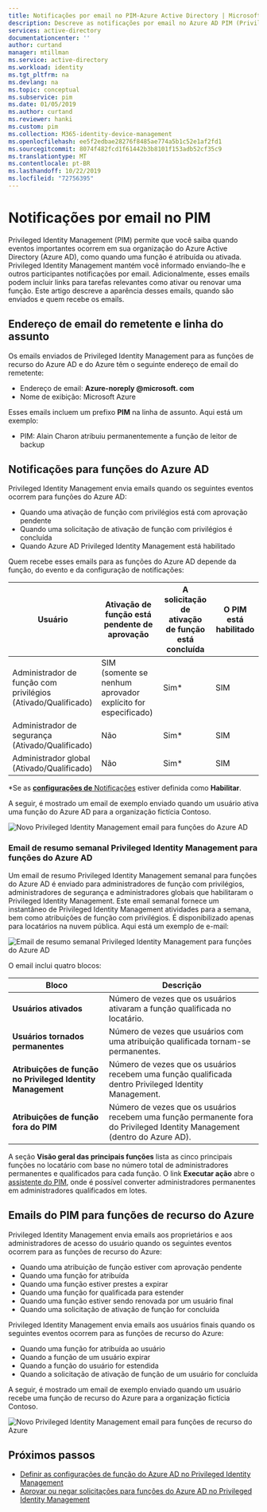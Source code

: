 ```yaml
---
title: Notificações por email no PIM-Azure Active Directory | Microsoft Docs
description: Descreve as notificações por email no Azure AD PIM (Privileged Identity Management).
services: active-directory
documentationcenter: ''
author: curtand
manager: mtillman
ms.service: active-directory
ms.workload: identity
ms.tgt_pltfrm: na
ms.devlang: na
ms.topic: conceptual
ms.subservice: pim
ms.date: 01/05/2019
ms.author: curtand
ms.reviewer: hanki
ms.custom: pim
ms.collection: M365-identity-device-management
ms.openlocfilehash: ee5f2edbae28276f8485ae774a5b1c52e1af2fd1
ms.sourcegitcommit: 8074f482fcd1f61442b3b8101f153adb52cf35c9
ms.translationtype: MT
ms.contentlocale: pt-BR
ms.lasthandoff: 10/22/2019
ms.locfileid: "72756395"
---
```

# <a name="email-notifications-in-pim"></a>Notificações por email no PIM

Privileged Identity Management (PIM) permite que você saiba quando eventos importantes ocorrem em sua organização do Azure Active Directory (Azure AD), como quando uma função é atribuída ou ativada. Privileged Identity Management mantém você informado enviando-lhe e outros participantes notificações por email. Adicionalmente, esses emails podem incluir links para tarefas relevantes como ativar ou renovar uma função. Este artigo descreve a aparência desses emails, quando são enviados e quem recebe os emails.

## <a name="sender-email-address-and-subject-line"></a>Endereço de email do remetente e linha do assunto

Os emails enviados de Privileged Identity Management para as funções de recurso do Azure AD e do Azure têm o seguinte endereço de email do remetente:

- Endereço de email: **Azure-noreply \@microsoft. com**
- Nome de exibição: Microsoft Azure

Esses emails incluem um prefixo **PIM** na linha de assunto. Aqui está um exemplo:

- PIM: Alain Charon atribuiu permanentemente a função de leitor de backup

## <a name="notifications-for-azure-ad-roles"></a>Notificações para funções do Azure AD

Privileged Identity Management envia emails quando os seguintes eventos ocorrem para funções do Azure AD:

- Quando uma ativação de função com privilégios está com aprovação pendente
- Quando uma solicitação de ativação de função com privilégios é concluída
- Quando Azure AD Privileged Identity Management está habilitado

Quem recebe esses emails para as funções do Azure AD depende da função, do evento e da configuração de notificações:

| Usuário | Ativação de função está pendente de aprovação | A solicitação de ativação de função está concluída | O PIM está habilitado |
| --- | --- | --- | --- |
| Administrador de função com privilégios</br>(Ativado/Qualificado) | SIM</br>(somente se nenhum aprovador explícito for especificado) | Sim* | SIM |
| Administrador de segurança</br>(Ativado/Qualificado) | Não | Sim* | SIM |
| Administrador global</br>(Ativado/Qualificado) | Não | Sim* | SIM |

\*Se as [**configurações de** Notificações](pim-how-to-change-default-settings.md#notifications) estiver definida como **Habilitar**.

A seguir, é mostrado um email de exemplo enviado quando um usuário ativa uma função do Azure AD para a organização fictícia Contoso.

![Novo Privileged Identity Management email para funções do Azure AD](./media/pim-email-notifications/email-directory-new.png)

### <a name="weekly-privileged-identity-management-digest-email-for-azure-ad-roles"></a>Email de resumo semanal Privileged Identity Management para funções do Azure AD

Um email de resumo Privileged Identity Management semanal para funções do Azure AD é enviado para administradores de função com privilégios, administradores de segurança e administradores globais que habilitaram o Privileged Identity Management. Este email semanal fornece um instantâneo de Privileged Identity Management atividades para a semana, bem como atribuições de função com privilégios. É disponibilizado apenas para locatários na nuvem pública. Aqui está um exemplo de e-mail:

![Email de resumo semanal Privileged Identity Management para funções do Azure AD](./media/pim-email-notifications/email-directory-weekly.png)

O email inclui quatro blocos:

| Bloco | Descrição |
| --- | --- |
| **Usuários ativados** | Número de vezes que os usuários ativaram a função qualificada no locatário. |
| **Usuários tornados permanentes** | Número de vezes que usuários com uma atribuição qualificada tornam-se permanentes. |
| **Atribuições de função no Privileged Identity Management** | Número de vezes que os usuários recebem uma função qualificada dentro Privileged Identity Management. |
| **Atribuições de função fora do PIM** | Número de vezes que os usuários recebem uma função permanente fora do Privileged Identity Management (dentro do Azure AD). |

A seção **Visão geral das principais funções** lista as cinco principais funções no locatário com base no número total de administradores permanentes e qualificados para cada função. O link **Executar ação** abre o [assistente do PIM](pim-security-wizard.md), onde é possível converter administradores permanentes em administradores qualificados em lotes.

## <a name="pim-emails-for-azure-resource-roles"></a>Emails do PIM para funções de recurso do Azure

Privileged Identity Management envia emails aos proprietários e aos administradores de acesso do usuário quando os seguintes eventos ocorrem para as funções de recurso do Azure:

- Quando uma atribuição de função estiver com aprovação pendente
- Quando uma função for atribuída
- Quando uma função estiver prestes a expirar
- Quando uma função for qualificada para estender
- Quando uma função estiver sendo renovada por um usuário final
- Quando uma solicitação de ativação de função for concluída

Privileged Identity Management envia emails aos usuários finais quando os seguintes eventos ocorrem para as funções de recurso do Azure:

- Quando uma função for atribuída ao usuário
- Quando a função de um usuário expirar
- Quando a função do usuário for estendida
- Quando a solicitação de ativação de função de um usuário for concluída

A seguir, é mostrado um email de exemplo enviado quando um usuário recebe uma função de recurso do Azure para a organização fictícia Contoso.

![Novo Privileged Identity Management email para funções de recurso do Azure](./media/pim-email-notifications/email-resources-new.png)

## <a name="next-steps"></a>Próximos passos

- [Definir as configurações de função do Azure AD no Privileged Identity Management](pim-how-to-change-default-settings.md)
- [Aprovar ou negar solicitações para funções do Azure AD no Privileged Identity Management](azure-ad-pim-approval-workflow.md)
